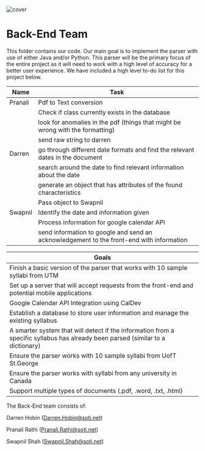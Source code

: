 ![cover](https://proctorexam.com/2015/wp-content/uploads/2016/01/back-end.jpg)

# Back-End Team
This folder contains our code. Our main goal is to implement the parser with use of either Java and/or Python. 
This parser will be the primary focus of the entire project as it will need to work with a high level of accuracy for a better user experience. We have included a high level to-do list for this project below.

| Name    | Task                                                                                     |
| ------- | ---------------------------------------------------------------------------------------- |
| Pranali | Pdf to Text conversion                                                                   |
|         | Check if class currently exists in the database                                          |
|         | look for anomalies in the pdf (things that might be wrong with the formatting)           |
|         | send raw string to darren                                                                |
| Darren  | go through different date formats and find the relevant dates in the document            |
|         | search around the date to find relevant information about the date                       |
|         | generate an object that has attributes of the found characteristics                      |
|         | Pass object to Swapnil                                                                   |
| Swapnil | Identify the date and information given                                                  |
|         | Process information for google calendar API                                              |
|         | send information to google and send an acknowledgement to the front-end with information |

| Goals                                                                                                                           |
|---------------------------------------------------------------------------------------------------------------------------------|
| Finish a basic version of the parser that works with 10 sample syllabi from UTM                                                 |
| Set up a server that will accept requests from the front-end and potential mobile applications                                  |
| Google Calendar API Integration using CalDev                                                                                    |
| Establish a database to store user information and manage the existing syllabus                                                 |
| A smarter system that will detect if the information from a specific syllabus has already been parsed (similar to a dictionary) |
| Ensure the parser works with 10 sample syllabi from UofT St.George                                                              |
| Ensure the parser works with syllabi from any university in Canada                                                              |  
| Support multiple types of documents (.pdf, .word, .txt, .html)                                                                  |  
The Back-End team consists of: 

Darren Hobin (Darren.Hobin@soti.net)

Pranali Rathi (Pranali.Rathi@soti.net)

Swapnil Shah (Swapnil.Shah@soti.net)

